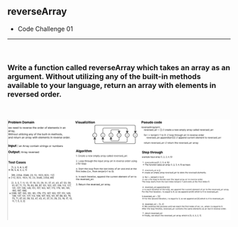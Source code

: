 ## reverseArray
* Code Challenge 01
---
<br>

### Write a function called reverseArray which takes an array as an argument. Without utilizing any of the built-in methods available to your language, return an array with elements in reversed order.
<br>

![reverseArray Whiteboard](./reverseArray_WhiteBoard.png)
